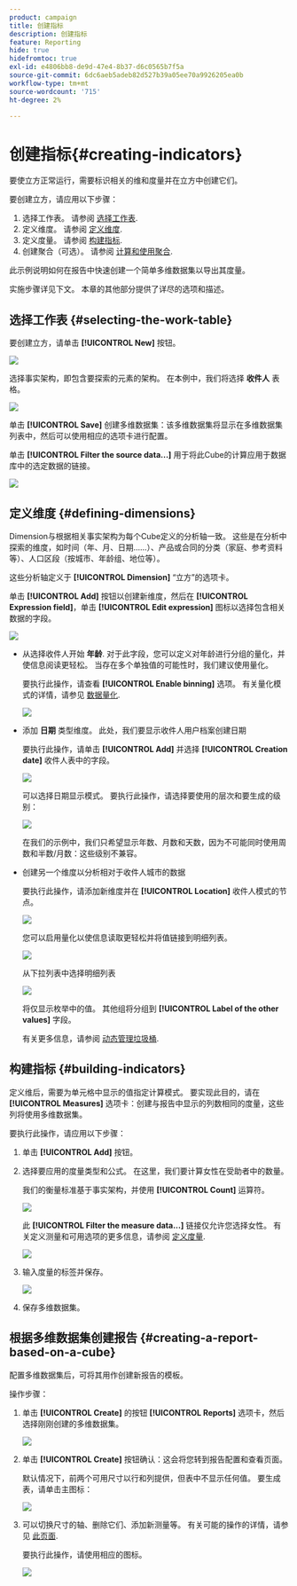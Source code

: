```yaml
---
product: campaign
title: 创建指标
description: 创建指标
feature: Reporting
hide: true
hidefromtoc: true
exl-id: e4806bb8-de9d-47e4-8b37-d6c0565b7f5a
source-git-commit: 6dc6aeb5adeb82d527b39a05ee70a9926205ea0b
workflow-type: tm+mt
source-wordcount: '715'
ht-degree: 2%

---
```


# 创建指标{#creating-indicators}



要使立方正常运行，需要标识相关的维和度量并在立方中创建它们。

要创建立方，请应用以下步骤：

1. 选择工作表。 请参阅 [选择工作表](#selecting-the-work-table).
1. 定义维度。 请参阅 [定义维度](#defining-dimensions).
1. 定义度量。 请参阅 [构建指标](#building-indicators).
1. 创建聚合（可选）。 请参阅 [计算和使用聚合](../../reporting/using/concepts-and-methodology.md#calculating-and-using-aggregates).

此示例说明如何在报告中快速创建一个简单多维数据集以导出其度量。

实施步骤详见下文。 本章的其他部分提供了详尽的选项和描述。

## 选择工作表 {#selecting-the-work-table}

要创建立方，请单击 **[!UICONTROL New]** 按钮。

![](assets/s_advuser_cube_create.png)

选择事实架构，即包含要探索的元素的架构。 在本例中，我们将选择 **收件人** 表格。

![](assets/s_advuser_cube_wz_02.png)

单击 **[!UICONTROL Save]** 创建多维数据集：该多维数据集将显示在多维数据集列表中，然后可以使用相应的选项卡进行配置。

单击 **[!UICONTROL Filter the source data...]** 用于将此Cube的计算应用于数据库中的选定数据的链接。

![](assets/s_advuser_cube_wz_03.png)

## 定义维度 {#defining-dimensions}

Dimension与根据相关事实架构为每个Cube定义的分析轴一致。 这些是在分析中探索的维度，如时间（年、月、日期……）、产品或合同的分类（家庭、参考资料等）、人口区段（按城市、年龄组、地位等）。

这些分析轴定义于 **[!UICONTROL Dimension]** “立方”的选项卡。

单击 **[!UICONTROL Add]** 按钮以创建新维度，然后在 **[!UICONTROL Expression field]**，单击 **[!UICONTROL Edit expression]** 图标以选择包含相关数据的字段。

![](assets/s_advuser_cube_wz_04.png)

* 从选择收件人开始 **年龄**. 对于此字段，您可以定义对年龄进行分组的量化，并使信息阅读更轻松。 当存在多个单独值的可能性时，我们建议使用量化。

   要执行此操作，请查看 **[!UICONTROL Enable binning]** 选项。 有关量化模式的详情，请参见 [数据量化](../../reporting/using/concepts-and-methodology.md#data-binning).

   ![](assets/s_advuser_cube_wz_05.png)

* 添加 **日期** 类型维度。 此处，我们要显示收件人用户档案创建日期

   要执行此操作，请单击 **[!UICONTROL Add]** 并选择 **[!UICONTROL Creation date]** 收件人表中的字段。

   ![](assets/s_advuser_cube_wz_06.png)

   可以选择日期显示模式。 要执行此操作，请选择要使用的层次和要生成的级别：

   ![](assets/s_advuser_cube_wz_07.png)

   在我们的示例中，我们只希望显示年数、月数和天数，因为不可能同时使用周数和半数/月数：这些级别不兼容。

* 创建另一个维度以分析相对于收件人城市的数据

   要执行此操作，请添加新维度并在 **[!UICONTROL Location]** 收件人模式的节点。

   ![](assets/s_advuser_cube_wz_08.png)

   您可以启用量化以使信息读取更轻松并将值链接到明细列表。

   ![](assets/s_advuser_cube_wz_09.png)

   从下拉列表中选择明细列表

   ![](assets/s_advuser_cube_wz_10.png)

   将仅显示枚举中的值。 其他组将分组到 **[!UICONTROL Label of the other values]** 字段。

   有关更多信息，请参阅 [动态管理垃圾桶](../../reporting/using/concepts-and-methodology.md#dynamically-managing-bins).

## 构建指标 {#building-indicators}

定义维后，需要为单元格中显示的值指定计算模式。 要实现此目的，请在 **[!UICONTROL Measures]** 选项卡：创建与报告中显示的列数相同的度量，这些列将使用多维数据集。

要执行此操作，请应用以下步骤：

1. 单击 **[!UICONTROL Add]** 按钮。
1. 选择要应用的度量类型和公式。 在这里，我们要计算女性在受助者中的数量。

   我们的衡量标准基于事实架构，并使用 **[!UICONTROL Count]** 运算符。

   ![](assets/s_advuser_cube_wz_11.png)

   此 **[!UICONTROL Filter the measure data...]** 链接仅允许您选择女性。 有关定义测量和可用选项的更多信息，请参阅 [定义度量](../../reporting/using/concepts-and-methodology.md#defining-measures).

   ![](assets/s_advuser_cube_wz_12.png)

1. 输入度量的标签并保存。

   ![](assets/s_advuser_cube_wz_13.png)

1. 保存多维数据集。

## 根据多维数据集创建报告 {#creating-a-report-based-on-a-cube}

配置多维数据集后，可将其用作创建新报告的模板。

操作步骤：

1. 单击 **[!UICONTROL Create]** 的按钮 **[!UICONTROL Reports]** 选项卡，然后选择刚刚创建的多维数据集。

   ![](assets/s_advuser_cube_wz_14.png)

1. 单击 **[!UICONTROL Create]** 按钮确认：这会将您转到报告配置和查看页面。

   默认情况下，前两个可用尺寸以行和列提供，但表中不显示任何值。 要生成表，请单击主图标：

   ![](assets/s_advuser_cube_wz_15.png)

1. 可以切换尺寸的轴、删除它们、添加新测量等。 有关可能的操作的详情，请参见 [此页面](../../reporting/using/using-cubes-to-explore-data.md).

   要执行此操作，请使用相应的图标。

   ![](assets/s_advuser_cube_wz_16.png)
